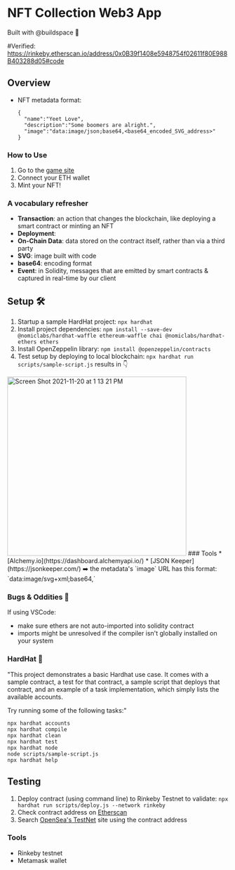 # NFT Collection Web3 App

Built with @buildspace 🦄

#Verified: https://rinkeby.etherscan.io/address/0x0B39f1408e5948754f02611f80E988B403288d05#code

## Overview
* NFT metadata format:
  ```
  {
    "name":"Yeet Love",
    "description":"Some boomers are alright.",
    "image":"data:image/json;base64,<base64_encoded_SVG_address>"
  }
  ```
  
### How to Use
1. Go to the [game site](https://nft-collector.malloryculbert.repl.co/)
2. Connect your ETH wallet
3. Mint your NFT!

### A vocabulary refresher
* **Transaction**: an action that changes the blockchain, like deploying a smart contract or minting an NFT
* **Deployment**:
* **On-Chain Data**: data stored on the contract itself, rather than via a third party
* **SVG**: image built with code
* **base64**: encoding format 
* **Event**: in Solidity, messages that are emitted by smart contracts & captured in real-time by our client


## Setup 🛠️
1. Startup a sample HardHat project: `npx hardhat` 
2. Install project dependencies: `npm install --save-dev @nomiclabs/hardhat-waffle ethereum-waffle chai @nomiclabs/hardhat-ethers ethers`
3. Install OpenZeppelin library: `npm install @openzeppelin/contracts`
4. Test setup by deploying to local blockchain: `npx hardhat run scripts/sample-script.js` results in 👇

<img width="408" alt="Screen Shot 2021-11-20 at 1 13 21 PM" src="https://user-images.githubusercontent.com/65197541/142738337-d1d5b93a-cd19-40e1-a72f-db82e2b975e6.png">
### Tools
* [Alchemy.io](https://dashboard.alchemyapi.io/)
* [JSON Keeper](https://jsonkeeper.com/) ➡️ the metadata's `image` URL has this format: `data:image/svg+xml;base64,<base64_encoded_SVG>`

### Bugs & Oddities 🐛
If using VSCode: 
* make sure ethers are not auto-imported into solidity contract
* imports might be unresolved if the compiler isn't globally installed on your system

### HardHat 🎩

"This project demonstrates a basic Hardhat use case. It comes with a sample contract, a test for that contract, a sample script that deploys that contract, and an example of a task implementation, which simply lists the available accounts.

Try running some of the following tasks:"

```shell
npx hardhat accounts
npx hardhat compile
npx hardhat clean
npx hardhat test
npx hardhat node
node scripts/sample-script.js
npx hardhat help
```

## Testing
1. Deploy contract (using command line) to Rinkeby Testnet to validate: `npx hardhat run scripts/deploy.js --network rinkeby`
2. Check contract address on [Etherscan](https://rinkeby.etherscan.io/) 
3. Search [OpenSea's TestNet](https://testnets.opensea.io/) site using the contract address 


### Tools
* Rinkeby testnet
* Metamask wallet




